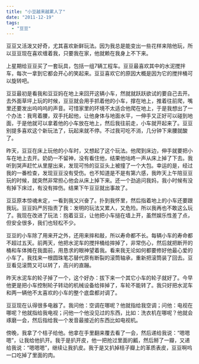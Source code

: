 ```yaml
---
title: "小豆越来越累人了"
date: "2011-12-19"
tags: 
  - "豆豆"
---
```


豆豆又活泼又好奇，尤其喜欢新鲜玩法。因为我总是能变出一些花样来陪他玩，所以豆豆现在喜欢缠着我，只要我在家，他就赖在我身上不下来。

上星期给豆豆买了一套玩具，包括一组7辆工程车。豆豆最喜欢其中的水泥搅拌车，每次一拿到它都会开心的笑起来。豆豆喜欢它的原因大概是因为它的搅拌桶可以旋转吧。

豆豆最初是看我和豆豆妈在地上来回开这辆小车，然就就跃跃欲试的要自己去开。去外面草坪上玩的时候，豆豆就会用手抓着他的小车，撑在地上，推着往前爬，嘴里还要发出呜呜呜的声音。可惜家里的环境不太适合他爬在地上，于是我想出了一个办法：我弯着腰，双手托起他，让他身体与地面水平，一伸手又正好可以碰到地面，于是他就可以拿着他的小车放在地上，然后我往前走，小车就开起来了。豆豆别提多喜欢这个新玩法了，玩起来就不停。不过我可吃不消，几分钟下来腰就酸了。

昨天，豆豆在床上玩他的小车时，又想起了这个玩法。他爬到床边，伸手就要把小车在地上去开。奶奶一不留神，没有看住他，结果他咕咚一声从床上掉了下去。我听到哭声赶忙从里屋出来，发现可怜的豆豆头上被撞了一个大包。幸运的是，经过我的一番检查，发现豆豆没有受伤。也不知道是不是有第六感，我昨天上午陪豆豆玩的时候，就突然非常担心他会从床上掉下来。还一个劲追问我妈，我小时候有没有掉下床过，有没有摔伤。结果下午豆豆就出事故了。

豆豆原本惊魂未定，一看到我又兴奋了。扑到我怀里，然后指着地上的小车还要跟我玩。豆豆妈严厉指责了我：发明的玩法又累人，又危险。所以我再也不敢这么玩了。我现在改进了玩法：抱着豆豆，让他把小车搥在墙上开，虽然娱乐性差了点，但安全很多，我们也轻松不少。

豆豆的小车除了用来开之外，还用来摔和敲，所以寿命都不长。每辆小车的寿命都不超过五天。前两天，他把水泥车的搅拌桶给摔掉了，非常伤心，然后就把断开的桶和车体摊在我面前，用恳求的眼神望着我。看来我无论如何都要修好他最心爱的小车了。我找来一根圆珠笔芯替代原有断裂的滚筒轴承，重新把滚筒装了回去。豆豆看见滚筒又可以转了，高兴的直蹦。

昨天水泥车的轮子掉了一个，这个好办：拔下来一个其它小车的轮子就好了。今早他更是把小车控制轮子转动的机械设备给摔掉了，车轮不能转了。我只好把水泥车和两一辆他不太喜欢的小车的整个底盘都对调了。

豆豆现在认得很多电器了。我问他：空调在哪呢？他就指给我空调；问他：电视在哪呢？他就指给我电视；问他一个他没见过的东西，比如：洗衣机在哪呢？他就会琢磨一会，然后指给我一个发音最接近的东西比如电视机。

傍晚，我拿了个桔子给他。他拿在手里翻来覆去看了一会，然后递给我说：“嗯嗯嗯”，让我给他扒开。我于是扒开皮，他一把抢过里面的瓤，然后掰了一瓣，又递给我说：“嗯嗯嗯”，继续让我扒皮。我于是又扒掉桔子瓣上的革质表皮，豆豆啊呜一口吃掉了里面的肉。

